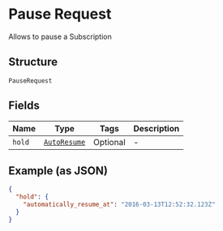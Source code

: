 
# Pause Request

Allows to pause a Subscription

## Structure

`PauseRequest`

## Fields

| Name | Type | Tags | Description |
|  --- | --- | --- | --- |
| `hold` | [`AutoResume`](../../doc/models/auto-resume.md) | Optional | - |

## Example (as JSON)

```json
{
  "hold": {
    "automatically_resume_at": "2016-03-13T12:52:32.123Z"
  }
}
```

